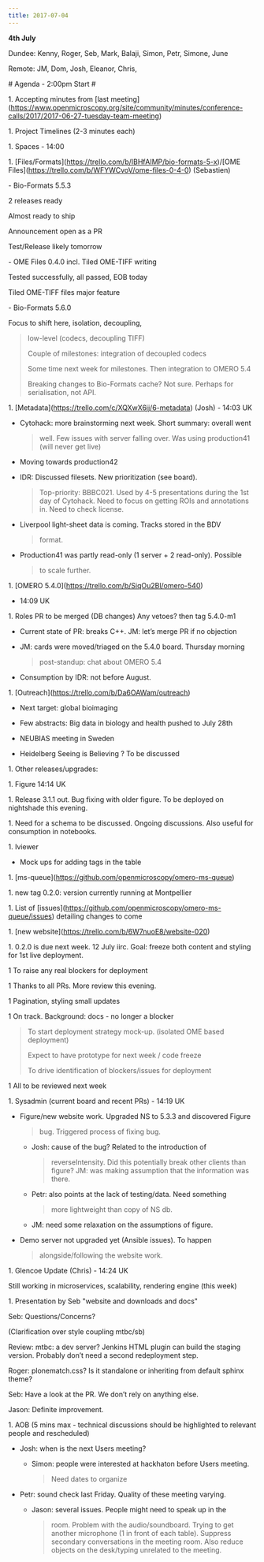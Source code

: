```yaml
---
title: 2017-07-04
---
```


**4th July**

Dundee: Kenny, Roger, Seb, Mark, Balaji, Simon, Petr, Simone, June

Remote: JM, Dom, Josh, Eleanor, Chris,

\# Agenda - 2:00pm Start \#

1\. Accepting minutes from \[last
meeting\](https://www.openmicroscopy.org/site/community/minutes/conference-calls/2017/2017-06-27-tuesday-team-meeting)

1\. Project Timelines (2-3 minutes each)

1\. Spaces - 14:00

1\.
\[Files/Formats\](https://trello.com/b/IBHfAIMP/bio-formats-5-x)/\[OME
Files\](https://trello.com/b/WFYWCvoV/ome-files-0-4-0) (Sebastien)

\- Bio-Formats 5.5.3

2 releases ready

Almost ready to ship

Announcement open as a PR

Test/Release likely tomorrow

\- OME Files 0.4.0 incl. Tiled OME-TIFF writing

Tested successfully, all passed, EOB today

Tiled OME-TIFF files major feature

\- Bio-Formats 5.6.0

Focus to shift here, isolation, decoupling,

> low-level (codecs, decoupling TIFF)
>
> Couple of milestones: integration of decoupled codecs
>
> Some time next week for milestones. Then integration to OMERO 5.4
>
> Breaking changes to Bio-Formats cache? Not sure. Perhaps for
> serialisation, not API.

1\. \[Metadata\](https://trello.com/c/XQXwX6jj/6-metadata) (Josh) -
14:03 UK

-   Cytohack: more brainstorming next week. Short summary: overall went
    > well. Few issues with server falling over. Was using production41
    > (will never get live)

-   Moving towards production42

-   IDR: Discussed filesets. New prioritization (see board).
    > Top-priority: BBBC021. Used by 4-5 presentations during the 1st
    > day of Cytohack. Need to focus on getting ROIs and annotations in.
    > Need to check license.

-   Liverpool light-sheet data is coming. Tracks stored in the BDV
    > format.

-   Production41 was partly read-only (1 server + 2 read-only). Possible
    > to scale further.

1\. \[OMERO
5.4.0\]([<u>https://trello.com/b/SiqOu2Bl/omero-540</u>](https://trello.com/b/SiqOu2Bl/omero-540))
- 14:09 UK

1\. Roles PR to be merged (DB changes) Any vetoes? then tag 5.4.0-m1

-   Current state of PR: breaks C++. JM: let’s merge PR if no objection

-   JM: cards were moved/triaged on the 5.4.0 board. Thursday morning
    > post-standup: chat about OMERO 5.4

-   Consumption by IDR: not before August.

1\.
\[Outreach\]([<u>https://trello.com/b/Da6OAWam/outreach</u>](https://trello.com/b/Da6OAWam/outreach))

-   Next target: global bioimaging

-   Few abstracts: Big data in biology and health pushed to July 28th

-   NEUBIAS meeting in Sweden

-   Heidelberg Seeing is Believing ? To be discussed

1\. Other releases/upgrades:

1\. Figure 14:14 UK

1\. Release 3.1.1 out. Bug fixing with older figure. To be deployed on
nightshade this evening.

1\. Need for a schema to be discussed. Ongoing discussions. Also useful
for consumption in notebooks.

1\. Iviewer

-   Mock ups for adding tags in the table

1\. \[ms-queue\](https://github.com/openmicroscopy/omero-ms-queue)

1\. new tag 0.2.0: version currently running at Montpellier

1\. List of
\[issues\](https://github.com/openmicroscopy/omero-ms-queue/issues)
detailing changes to come

1\. \[new
website\]([<u>https://trello.com/b/6W7nuoE8/website-020</u>](https://trello.com/b/6W7nuoE8/website-020))

1\. 0.2.0 is due next week. 12 July iirc. Goal: freeze both content and
styling for 1st live deployment.

1 To raise any real blockers for deployment

1 Thanks to all PRs. More review this evening.

1 Pagination, styling small updates

1 On track. Background: docs - no longer a blocker

> To start deployment strategy mock-up. (isolated OME based deployment)
>
> Expect to have prototype for next week / code freeze
>
> To drive identification of blockers/issues for deployment

1 All to be reviewed next week

1\. Sysadmin (current board and recent PRs) - 14:19 UK

-   Figure/new website work. Upgraded NS to 5.3.3 and discovered Figure
    > bug. Triggered process of fixing bug.

    -   Josh: cause of the bug? Related to the introduction of
        > reverseIntensity. Did this potentially break other clients
        > than figure? JM: was making assumption that the information
        > was there.

    -   Petr: also points at the lack of testing/data. Need something
        > more lightweight than copy of NS db.

    -   JM: need some relaxation on the assumptions of figure.

-   Demo server not upgraded yet (Ansible issues). To happen
    > alongside/following the website work.

1\. Glencoe Update (Chris) - 14:24 UK

Still working in microservices, scalability, rendering engine (this
week)

1\. Presentation by Seb "website and downloads and docs"

Seb: Questions/Concerns?

(Clarification over style coupling mtbc/sb)

Review: mtbc: a dev server? Jenkins HTML plugin can build the staging
version. Probably don’t need a second redeployment step.

Roger: plonematch.css? Is it standalone or inheriting from default
sphinx theme?

Seb: Have a look at the PR. We don’t rely on anything else.

Jason: Definite improvement.

1\. AOB (5 mins max - technical discussions should be highlighted to
relevant people and rescheduled)

-   Josh: when is the next Users meeting?

    -   Simon: people were interested at hackhaton before Users meeting.
        > Need dates to organize

-   Petr: sound check last Friday. Quality of these meeting varying.

    -   Jason: several issues. People might need to speak up in the
        > room. Problem with the audio/soundboard. Trying to get another
        > microphone (1 in front of each table). Suppress secondary
        > conversations in the meeting room. Also reduce objects on the
        > desk/typing unrelated to the meeting.
